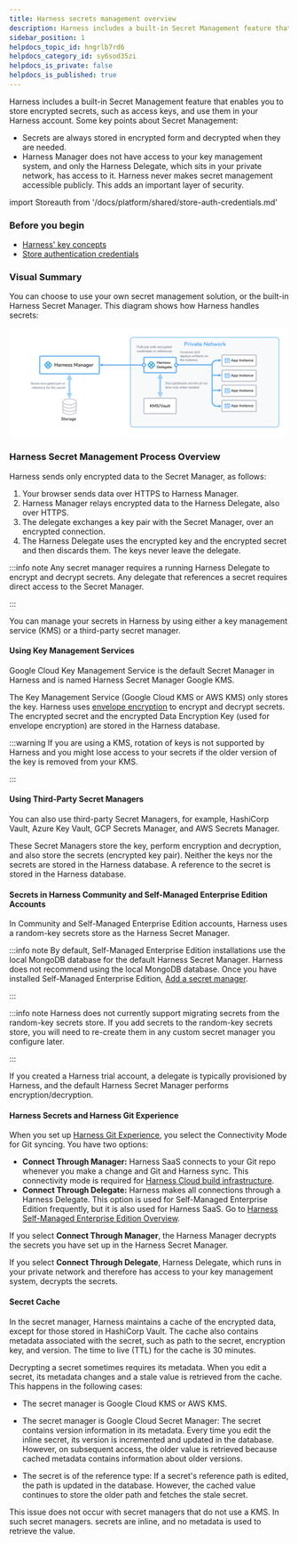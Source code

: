 ```yaml
---
title: Harness secrets management overview
description: Harness includes a built-in Secret Management feature that enables you to store encrypted secrets, such as access keys, and use them in your Harness account. Some key points about Secret Management.
sidebar_position: 1
helpdocs_topic_id: hngrlb7rd6
helpdocs_category_id: sy6sod35zi
helpdocs_is_private: false
helpdocs_is_published: true
---
```


Harness includes a built-in Secret Management feature that enables you to store encrypted secrets, such as access keys, and use them in your Harness account. Some key points about Secret Management:

* Secrets are always stored in encrypted form and decrypted when they are needed.
* Harness Manager does not have access to your key management system, and only the Harness Delegate, which sits in your private network, has access to it. Harness never makes secret management accessible publicly. This adds an important layer of security.

import Storeauth from '/docs/platform/shared/store-auth-credentials.md'

<Storeauth />

### Before you begin

* [Harness' key concepts](/docs/platform/get-started/key-concepts.md)
* [Store authentication credentials](/docs/platform/secrets/secrets-management/store-authentication-credentials)

### Visual Summary

You can choose to use your own secret management solution, or the built-in Harness Secret Manager. This diagram shows how Harness handles secrets:

![](../../secrets/static/harness-secret-manager-overview-44.png)

### Harness Secret Management Process Overview

Harness sends only encrypted data to the Secret Manager, as follows:

1. Your browser sends data over HTTPS to Harness Manager.
2. Harness Manager relays encrypted data to the Harness Delegate, also over HTTPS.
3. The delegate exchanges a key pair with the Secret Manager, over an encrypted connection.
4. The Harness Delegate uses the encrypted key and the encrypted secret and then discards them. The keys never leave the delegate.


:::info note
Any secret manager requires a running Harness Delegate to encrypt and decrypt secrets. Any delegate that references a secret requires direct access to the Secret Manager.

:::

You can manage your secrets in Harness by using either a key management service (KMS) or a third-party secret manager.

#### Using Key Management Services

Google Cloud Key Management Service is the default Secret Manager in Harness and is named Harness Secret Manager Google KMS.

The Key Management Service (Google Cloud KMS or AWS KMS) only stores the key. Harness uses [envelope encryption](https://cloud.google.com/kms/docs/envelope-encryption) to encrypt and decrypt secrets. The encrypted secret and the encrypted Data Encryption Key (used for envelope encryption) are stored in the Harness database.


:::warning
If you are using a KMS, rotation of keys is not supported by Harness and you might lose access to your secrets if the older version of the key is removed from your KMS.

:::

#### Using Third-Party Secret Managers

You can also use third-party Secret Managers, for example, HashiCorp Vault, Azure Key Vault, GCP Secrets Manager, and AWS Secrets Manager.

These Secret Managers store the key, perform encryption and decryption, and also store the secrets (encrypted key pair). Neither the keys nor the secrets are stored in the Harness database. A reference to the secret is stored in the Harness database.

#### Secrets in Harness Community and Self-Managed Enterprise Edition Accounts

In Community and Self-Managed Enterprise Edition accounts, Harness uses a random-key secrets store as the Harness Secret Manager.


:::info note
By default, Self-Managed Enterprise Edition installations use the local MongoDB database for the default Harness Secret Manager. Harness does not recommend using the local MongoDB database. Once you have installed Self-Managed Enterprise Edition, [Add a secret manager](/docs/platform/get-started/tutorials/add-secrets-manager.md).

:::


:::info note
Harness does not currently support migrating secrets from the random-key secrets store. If you add secrets to the random-key secrets store, you will need to re-create them in any custom secret manager you configure later.

:::

If you created a Harness trial account, a delegate is typically provisioned by Harness, and the default Harness Secret Manager performs encryption/decryption.

#### Harness Secrets and Harness Git Experience

When you set up [Harness Git Experience](../../git-experience/git-experience-overview.md), you select the Connectivity Mode for Git syncing. You have two options:

* **Connect Through Manager:** Harness SaaS connects to your Git repo whenever you make a change and Git and Harness sync. This connectivity mode is required for [Harness Cloud build infrastructure](/docs/continuous-integration/use-ci/set-up-build-infrastructure/use-harness-cloud-build-infrastructure).
* **Connect Through Delegate:** Harness makes all connections through a Harness Delegate. This option is used for Self-Managed Enterprise Edition frequently, but it is also used for Harness SaaS. Go to [Harness Self-Managed Enterprise Edition Overview](/docs/self-managed-enterprise-edition/smp-overview).

If you select **Connect Through Manager**, the Harness Manager decrypts the secrets you have set up in the Harness Secret Manager.

If you select **Connect Through Delegate**, Harness Delegate, which runs in your private network and therefore has access to your key management system, decrypts the secrets.

#### Secret Cache

In the secret manager, Harness maintains a cache of the encrypted data, except for those stored in HashiCorp Vault. The cache also contains metadata associated with the secret, such as path to the secret, encryption key, and version. The time to live (TTL) for the cache is 30 minutes.

Decrypting a secret sometimes requires its metadata. When you edit a secret, its metadata changes and a stale value is retrieved from the cache. This happens in the following cases:

- The secret manager is Google Cloud KMS or AWS KMS.

- The secret manager is Google Cloud Secret Manager: The secret contains version information in its metadata. Every time you edit the inline secret, its version is incremented and updated in the database. However, on subsequent access, the older value is retrieved because cached metadata contains information about older versions.

- The secret is of the reference type: If a secret's reference path is edited, the path is updated in the database. However, the cached value continues to store the older path and fetches the stale secret.

This issue does not occur with secret managers that do not use a KMS. In such secret managers. secrets are inline, and no metadata is used to retrieve the value.

